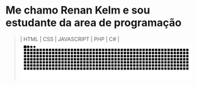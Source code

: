 # Me chamo Renan Kelm e sou estudante da area de programação
>| HTML | CSS | JAVASCRIPT | PHP | C# |
![snake gif](https://github.com/renankelm10/renankelm10/blob/output/github-contribution-grid-snake-dark.svg)
<!--
**renankelm10/renankelm10** is a ✨ _special_ ✨ repository because its `README.md` (this file) appears on your GitHub profile.

Here are some ideas to get you started:

-  I’m currently working on ...
- 🌱 I’m currently learning ...
- 👯 I’m looking to collaborate on ...
- 🤔 I’m looking for help with ...
- 💬 Ask me about ...
- 📫 How to reach me: ...
- 😄 Pronouns: ...
-  Fun fact: ...
-->
